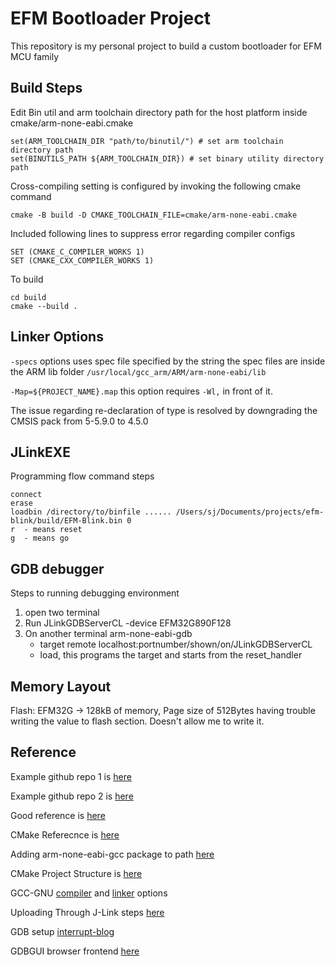 # EFM Bootloader Project

This repository is my personal project to build a custom bootloader for EFM MCU family

## Build Steps
Edit Bin util and arm toolchain directory path for the host platform inside cmake/arm-none-eabi.cmake
```
set(ARM_TOOLCHAIN_DIR "path/to/binutil/") # set arm toolchain directory path
set(BINUTILS_PATH ${ARM_TOOLCHAIN_DIR}) # set binary utility directory path
```

Cross-compiling setting is configured by invoking the following cmake command
```
cmake -B build -D CMAKE_TOOLCHAIN_FILE=cmake/arm-none-eabi.cmake
```
Included following lines to suppress error regarding compiler configs
```
SET (CMAKE_C_COMPILER_WORKS 1)
SET (CMAKE_CXX_COMPILER_WORKS 1)
```

To build
```
cd build
cmake --build .
```

## Linker Options
`-specs` options uses spec file specified by the string the spec files are inside the ARM lib folder `/usr/local/gcc_arm/ARM/arm-none-eabi/lib`

`-Map=${PROJECT_NAME}.map` this option requires `-Wl,` in front of it.

The issue regarding re-declaration of type is resolved by downgrading the CMSIS pack from 5-5.9.0 to 4.5.0

## JLinkEXE
Programming flow command steps
```
connect
erase
loadbin /directory/to/binfile ...... /Users/sj/Documents/projects/efm-blink/build/EFM-Blink.bin 0
r  - means reset
g  - means go
```

## GDB debugger
Steps to running debugging environment
1. open two terminal
2. Run JLinkGDBServerCL -device EFM32G890F128
3. On another terminal arm-none-eabi-gdb
   - target remote localhost:portnumber/shown/on/JLinkGDBServerCL
   - load, this programs the target and starts from the reset_handler

## Memory Layout
Flash: EFM32G -> 128kB of memory, Page size of 512Bytes
having trouble writing the value to flash section. Doesn't allow me to write it.

## Reference
Example github repo 1 is [here](https://github.com/cortexm/baremetal)

Example github repo 2 is [here](https://mcuoneclipse.com/2021/05/04/visual-studio-code-for-c-c-with-arm-cortex-m-part-2/)

Good reference is [here](https://dev.to/younup/cmake-on-stm32-the-beginning-3766)

CMake Referecnce is [here](https://cmake.org/cmake/help/latest/manual/cmake.1.html#introduction-to-cmake-buildsystems)

Adding arm-none-eabi-gcc package to path [here](https://gist.github.com/joegoggins/7763637)

CMake Project Structure is [here](https://github.com/embeddedartistry/cmake-project-skeleton)

GCC-GNU [compiler](https://gcc.gnu.org/onlinedocs/gcc/ARM-Options.html) and [linker](https://gcc.gnu.org/onlinedocs/gcc/Link-Options.html) options

Uploading Through J-Link steps [here](https://community.silabs.com/s/article/using-jlink-commander-to-program-flash?language=en_US)

GDB setup [interrupt-blog](https://interrupt.memfault.com/blog/gdb-for-firmware-1)

GDBGUI browser frontend [here](https://www.gdbgui.com/guides/)